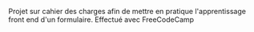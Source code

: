 Projet sur cahier des charges afin de mettre en pratique l'apprentissage front end d'un formulaire. Effectué avec FreeCodeCamp
